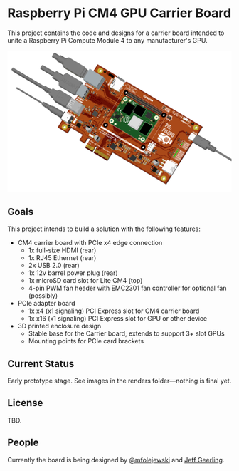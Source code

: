 # Raspberry Pi CM4 GPU Carrier Board

This project contains the code and designs for a carrier board intended to unite a Raspberry Pi Compute Module 4 to any manufacturer's GPU.

![CM4 GPU Carrier Board render](renders/Pi4GPU_2022-12-03_1.png)

## Goals

This project intends to build a solution with the following features:

  - CM4 carrier board with PCIe x4 edge connection
    - 1x full-size HDMI (rear)
    - 1x RJ45 Ethernet (rear)
    - 2x USB 2.0 (rear)
    - 1x 12v barrel power plug (rear)
    - 1x microSD card slot for Lite CM4 (top)
    - 4-pin PWM fan header with EMC2301 fan controller for optional fan (possibly)
  - PCIe adapter board
    - 1x x4 (x1 signaling) PCI Express slot for CM4 carrier board
    - 1x x16 (x1 signaling) PCI Express slot for GPU or other device
  - 3D printed enclosure design
    - Stable base for the Carrier board, extends to support 3+ slot GPUs
    - Mounting points for PCIe card brackets

## Current Status

Early prototype stage. See images in the renders folder—nothing is final yet.

## License

TBD.

## People

Currently the board is being designed by [@mfolejewski](https://github.com/mfolejewski) and [Jeff Geerling](https://www.jeffgeerling.com).
